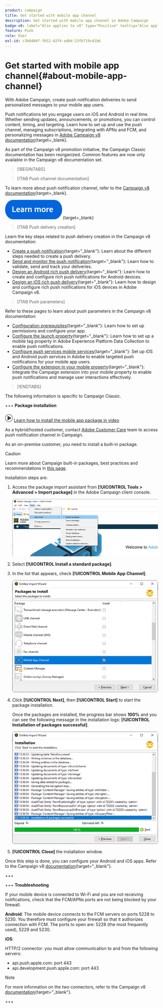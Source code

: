 ```yaml
---
product: campaign
title: Get started with mobile app channel 
description: Get started with mobile app channel in Adobe Campaign
badge-v8: label="Also applies to v8" type="Positive" tooltip="Also applies to Campaign v8"
feature: Push
role: User
exl-id: c3b0406f-f652-42f4-ad0d-23fb719cd1b6
---
```

# Get started with mobile app channel{#about-mobile-app-channel}

With Adobe Campaign, create push notification deliveries to send personalized messages to your mobile app users.

Push notifications let you engage users on iOS and Android in real time. Whether sending updates, announcements, or promotions, you can control content, timing, and targeting. Learn how to set up and use the push channel, managing subscriptions, integrating with APNs and FCM, and personalizing messages in [Adobe Campaign v8 documentation](https://experienceleague.adobe.com/en/docs/campaign/campaign-v8/send/emails/email){target=_blank}.

As part of the Campaign v8 promotion initiative, the Campaign Classic documentation has been reorganized. Common features are now only available in the Campaign v8 documentation set.

>[!BEGINTABS]

>[!TAB Push channel documentation] 

To learn more about push notification channel, refer to the [Campaign v8 documentation](https://experienceleague.adobe.com/docs/campaign/campaign-v8/send/push/push.html){target=_blank}.

[![image](../../assets/do-not-localize/learn-more-button.svg)](https://experienceleague.adobe.com/docs/campaign/campaign-v8/send/push/push.html){target=_blank}


>[!TAB Push delivery creation]

Learn the key steps related to push delivery creation in the Campaign v8 documentation:

* [Create a push notification](https://experienceleague.adobe.com/docs/campaign/campaign-v8/send/push/push.html#push-create){target="_blank"}: Learn about the different steps needed to create a push delivery.
* [Send and monitor the push notification](https://experienceleague.adobe.com/docs/campaign/campaign-v8/send/push/push.html#push-test){target="_blank"}: Learn how to validate, send and track your deliveries. 
* [Design an Android rich push delivery](https://experienceleague.adobe.com/docs/campaign/campaign-v8/send/push/rich-push/rich-push-android.html){target="_blank"}: Learn how to create and configure rich push notifications for Android devices.
* [Design an iOS rich push delivery](https://experienceleague.adobe.com/docs/campaign/campaign-v8/send/push/rich-push/rich-push-ios.html){target="_blank"}: Learn how to design and configure rich push notifications for iOS devices in Adobe Campaign v8.


>[!TAB Push parameters]

Refer to these pages to learn about push parameters in the Campaign v8 documentation:

* [Configuration prerequisites](https://experienceleague.adobe.com/docs/campaign/campaign-v8/send/push/push-settings.html#before-starting){target="_blank"}: Learn how to set up permissions and configure your app.
* [Configure the launch property](https://experienceleague.adobe.com/docs/campaign/campaign-v8/send/push/push-settings.html#launch-property){target="_blank"}: Learn how to set up a mobile tag property in Adobe Experience Platform Data Collection to enable push notifications.
* [Configure push services mobile services](https://experienceleague.adobe.com/docs/campaign/campaign-v8/send/push/push-settings.html#push-service){target="_blank"}: Set up iOS and Android push services in Adobe to enable targeted push notifications for your mobile app users.
* [Configure the extension in your mobile property](https://experienceleague.adobe.com/docs/campaign/campaign-v8/send/push/push-settings.html#configure-extension){target="_blank"}: Integrate the Campaign extension into your mobile property to enable push notifications and manage user interactions effectively.

>[!ENDTABS]


The following information is specific to Campaign Classic.

+++ **Package installation**

![](assets/do-not-localize/how-to-video.png) [Learn how to install the mobile app package in video](https://experienceleague.adobe.com/docs/campaign-classic-learn/tutorials/sending-messages/push-channel/installing-the-mobile-app-channel.html#sending-messages)

As a hybrid/hosted customer, contact [Adobe Customer Care](https://helpx.adobe.com/enterprise/admin-guide.html/enterprise/using/support-for-experience-cloud.ug.html) team to access push notification channel in Campaign. 

As an on-premise customer, you need to install a built-in package.

>[!CAUTION]
>
>Learn more about Campaign built-in packages, best practices and recommendations in [this page](../../installation/using/installing-campaign-standard-packages.md).

Installation steps are:

1. Access the package import assistant from **[!UICONTROL Tools > Advanced > Import package]** in the Adobe Campaign client console.

   ![](assets/package_ios.png)

1. Select **[!UICONTROL Install a standard package]**.

1. In the list that appears, check **[!UICONTROL Mobile App Channel]**.

   ![](assets/package_ios_2.png)

1. Click **[!UICONTROL Next]**, then **[!UICONTROL Start]** to start the package installation.

   Once the packages are installed, the progress bar shows **100%** and you can see the following message in the installation logs: **[!UICONTROL Installation of packages successful]**.

   ![](assets/package_ios_3.png)

1. **[!UICONTROL Close]** the installation window.

Once this step is done, you can configure your Android and iOS apps. Refer to the Campaign v8 [documentation](https://experienceleague.adobe.com/docs/campaign/campaign-v8/send/push/push.html){target="_blank"}.

+++

+++ **Troubleshooting**

If your mobile device is connected to Wi-Fi and you are not receiving notifications, check that the FCM/APNs ports are not being blocked by your firewall.

**Android**: The mobile device connects to the FCM servers on ports 5228 to 5230. You therefore must configure your firewall so that it authorizes connection with FCM. The ports to open are: 5228 (the most frequently used), 5229 and 5230.

**iOS**:

HTTP/2 connector: you must allow communication to and from the following servers:

* api.push.apple.com: port 443
* api.development.push.apple.com: port 443

>[!NOTE]
>
>For more information on the two connectors, refer to the Campaign v8 [documentation](https://experienceleague.adobe.com/docs/campaign/campaign-v8/send/push/push-settings.html){target="_blank"}.

+++
